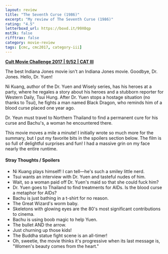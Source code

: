 ```yaml
---
layout: review
title: "The Seventh Curse (1986)"
excerpt: "My review of The Seventh Curse (1986)"
rating: "4.5"
letterboxd_url: https://boxd.it/99X0qp
mst3k: false
rifftrax: false
category: movie-review
tags: [cmc, cmc2017, category-iii]
---
```


<b><a href="https://boxd.it/q7TYk/detail" target="_blank" rel="noopener">Cult Movie Challenge 2017 | 9/52 | CAT III</a></b>

The best Indiana Jones movie isn't an Indiana Jones movie. Goodbye, Dr. Jones. Hello, Dr. Yuen!

Ni Kuang, author of the Dr. Yuen and Wisely series, has his heroes at a party, where he regales a story about his heroes and a stubborn reporter for Western Daily, Tsui Hung. After Dr. Yuen stops a hostage situation (no thanks to Tsui), he fights a man named Black Dragon, who reminds him of a blood curse placed one year ago.

Dr. Yeun must travel to Northern Thailand to find a permanent cure for his curse and Bachu's, a woman he encountered there.

This movie moves a mile a minute! I initially wrote so much more for the summary, but I put my favorite bits in the spoilers section below. The film is so full of delightful surprises and fun! I had a massive grin on my face nearly the entire runtime.

#### Stray Thoughts / Spoilers

- Ni Kuang plays himself! I can tell—he's such a smiley little nerd.
- Tsui wants an interview with Dr. Yuen and tasteful nudes of him.
- Wait, so a woman paid off Dr. Yuen's maid so that she could fuck him?
- Dr. Yuen goes to Thailand to find treatments for AIDs. Is the blood curse a metaphor for AIDs?
- Bachu is just bathing in a t-shirt for no reason.
- The Great Wizard's worm baby.
- Skeletons with glowing eyes are the 80's most significant contributions to cinema.
- Bachu is using boob magic to help Yuen.
- The bullet AND the arrow.
- Just churning up those kids!
- The Buddha statue fight scene is an all-timer!
- Oh, sweetie, the movie thinks it's progressive when its last message is, "Women's beauty comes from the heart."
